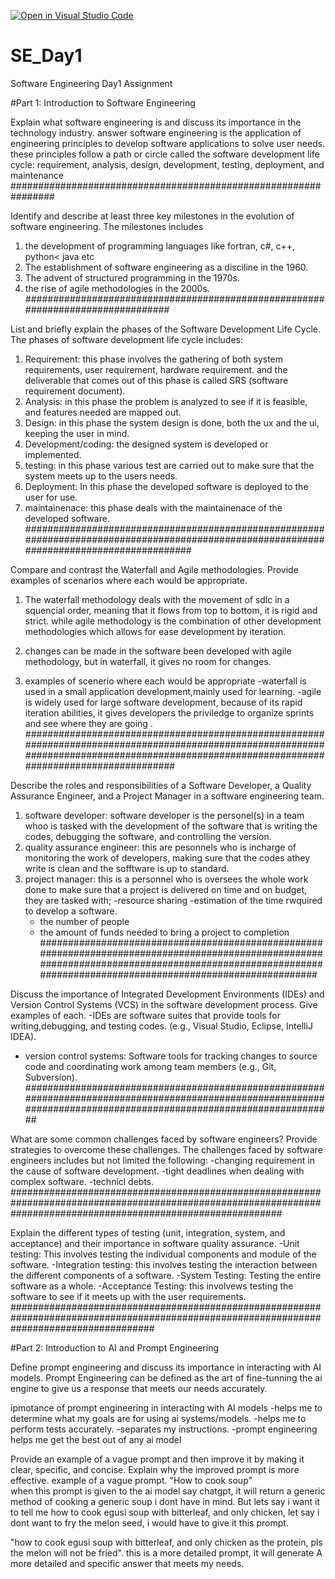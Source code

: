 [![Open in Visual Studio Code](https://classroom.github.com/assets/open-in-vscode-2e0aaae1b6195c2367325f4f02e2d04e9abb55f0b24a779b69b11b9e10269abc.svg)](https://classroom.github.com/online_ide?assignment_repo_id=15575122&assignment_repo_type=AssignmentRepo)
# SE_Day1
Software Engineering Day1 Assignment

#Part 1: Introduction to Software Engineering

Explain what software engineering is and discuss its importance in the technology industry.
answer
software engineering is the application of engineering principles to develop software applications to solve user needs.
these principles follow a path or circle called the software development life cycle: requirement, analysis, design, development, testing, deployment, and maintenance
################################################################

Identify and describe at least three key milestones in the evolution of software engineering.
The milestones includes
1. the development of programming languages like fortran, c#, c++, python< java etc
2. The establishment of software engineering as a disciline in the 1960.
3. The advent of structured programming in the 1970s.
4. the rise of agile methodologies in the 2000s.
################################################################################

List and briefly explain the phases of the Software Development Life Cycle.
The phases of software development life cycle includes:
1. Requirement: this phase involves the gathering of both system requirements, user requirement, hardware requirement. and the deliverable that comes out of this phase is called SRS (software requirement document).
2. Analysis: in this phase the problem is analyzed to see if it is feasible, and features needed are mapped out.
3. Design: in this phase the system design is done, both the ux and the ui, keeping the user in mind.
4. Development/coding: the designed system is developed or implemented.
5. testing: in this phase various test are carried out to make sure that the system meets up to the users needs.
6. Deployment: In this phase the developed software is deployed to the user for use.
7. maintainenace: this phase deals with the maintainenace of the developed software.
##########################################################################################################################################

Compare and contrast the Waterfall and Agile methodologies. Provide examples of scenarios where each would be appropriate.
1. The waterfall methodology deals with the movement of sdlc in a squencial order, meaning that it flows from top to bottom, it is rigid and strict.
   while agile methodology is the combination of other development methodologies which allows for ease development by iteration.
2. changes can be made in the software been developed with agile methodology, but in waterfall, it gives no room for changes.

3. examples of scenerio where each would be appropriate
   -waterfall is used in a small application development,mainly used for learning.
   -agile is widely used for large software development, because of its rapid iteration abilities, it gives developers the priviledge to organize sprints and see where they are going .
#############################################################################################################################################################################################


Describe the roles and responsibilities of a Software Developer, a Quality Assurance Engineer, and a Project Manager in a software engineering team.
1. software developer: software developer is the personel(s) in a team whoo is tasked with the development of the software that is writing the codes, debugging the software, and controlling the version.
2. quality assurance engineer: this are pesonnels who is incharge of monitoring the work of developers, making sure that the codes athey write is clean and the sofftware is up to standard.
3. project manager: this is a personnel who is oversees the whole work done to make sure that a project is delivered on time and on  budget, they are tasked with;
   -resource sharing
   -estimation of the time rwquired to develop a software.
   - the number of people
   - the amount of funds needed to bring a project to completion
  ###########################################################################################################################################################################################################


Discuss the importance of Integrated Development Environments (IDEs) and Version Control Systems (VCS) in the software development process. Give examples of each.
-IDEs are software suites that provide tools for writing,debugging, and testing codes. (e.g., Visual Studio, Eclipse, IntelliJ IDEA).
- version control systems: Software tools for tracking changes to source code and coordinating work among team members (e.g., Git, Subversion).
####################################################################################################################################################################

What are some common challenges faced by software engineers? Provide strategies to overcome these challenges.
The challenges faced by software engineers includes but not limited the following:
-changing requirement in the cause of software development.
-tight deadlines when dealing with complex software.
-technicl debts.
#################################################################################################################################################################

Explain the different types of testing (unit, integration, system, and acceptance) and their importance in software quality assurance.
-Unit testing: This involves testing the individual components and module of the software.
-Integration testing: this involves testing the interaction between the different components of a software.
-System Testing: Testing the entire software as a whole.
-Acceptance Testing: this involvews testing the software to see if it meets up with the user requirements.
##########################################################################################################################################


#Part 2: Introduction to AI and Prompt Engineering


Define prompt engineering and discuss its importance in interacting with AI models.
Prompt Engineering can be defined as the art of fine-tunning the ai engine to give us a response that meets our needs accurately.

ipmotance of prompt engineering in interacting with AI models
-helps me to determine what my goals are for using ai systems/models.
-helps me to perform tests accurately.
-separates my instructions.
-prompt engineering helps me get the best out of any ai model

Provide an example of a vague prompt and then improve it by making it clear, specific, and concise. Explain why the improved prompt is more effective.
example of a vague prompt.
"How to cook soup"  
when this prompt is given to the ai model say chatgpt, it will return a generic method of cooking a generic soup i dont have in mind.
But lets say i want it to tell me how to cook egusi soup with bitterleaf, and only chicken, let say i dont want to fry the melon seed, i would have to give it this prompt.

"how to cook egusi soup with bitterleaf, and only chicken as the protein, pls the melon will not be fried". this is a more detailed prompt, it will generate A more detailed and specific answer that meets my needs.
